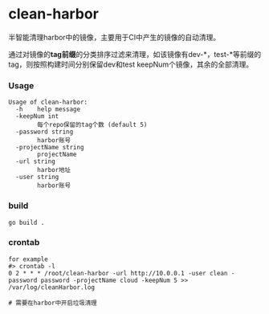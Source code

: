 # clean-harbor

半智能清理harbor中的镜像，主要用于CI中产生的镜像的自动清理。

通过对镜像的**tag前缀**的分类排序过滤来清理，如该镜像有dev-\*，test-\*等前缀的tag，则按照构建时间分别保留dev和test keepNum个镜像，其余的全部清理。



### Usage

```shell
Usage of clean-harbor:
  -h    help message
  -keepNum int
        每个repo保留的tag个数 (default 5)
  -password string
        harbor账号
  -projectName string
        projectName
  -url string
        harbor地址
  -user string
        harbor账号
```

### build

```shell
go build .
```

### crontab

```shell
for example
#> crontab -l
0 2 * * * /root/clean-harbor -url http://10.0.0.1 -user clean -password password -projectName cloud -keepNum 5 >> /var/log/cleanHarbor.log

# 需要在harbor中开启垃圾清理
```




